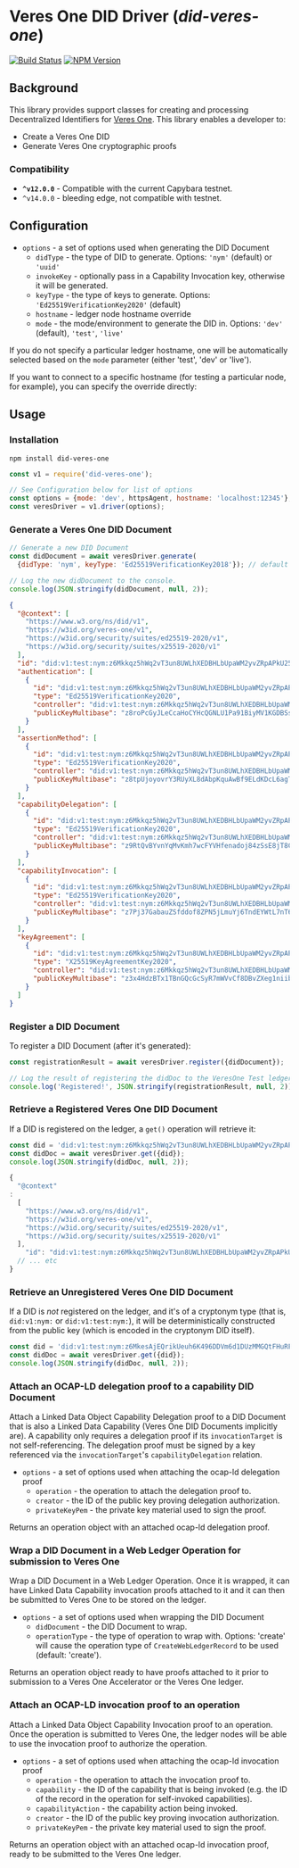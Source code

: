 # Veres One DID Driver (_did-veres-one_)

[![Build Status](https://travis-ci.org/veres-one/did-veres-one.svg?branch=master&style=flat-square)](https://travis-ci.org/veres-one/did-veres-one)
[![NPM Version](https://img.shields.io/npm/v/did-veres-one.svg?style=flat-square)](https://npm.im/did-veres-one)

## Background

This library provides support classes for creating and processing
Decentralized Identifiers for [Veres One](https://veres.one/). This library
enables a developer to:

* Create a Veres One DID
* Generate Veres One cryptographic proofs

### Compatibility

* **`^v12.0.0`** - Compatible with the current Capybara testnet.
* `^v14.0.0` - bleeding edge, not compatible with testnet.

## Configuration

* `options` - a set of options used when generating the DID Document
  * `didType` - the type of DID to generate.
      Options: `'nym'` (default) or `'uuid'`
  * `invokeKey` - optionally pass in a Capability Invocation key, otherwise
    it will be generated.
  * `keyType` - the type of keys to generate.
      Options: `'Ed25519VerificationKey2020'` (default)
  * `hostname` - ledger node hostname override
  * `mode` - the mode/environment to generate the DID in.
      Options: `'dev'` (default), `'test'`, `'live'`

If you do not specify a particular ledger hostname, one will be automatically
selected based on the `mode` parameter (either 'test', 'dev' or 'live').

If you want to connect to a specific hostname (for testing a particular node,
for example), you can specify the override directly:

## Usage

### Installation

```
npm install did-veres-one
```

```js
const v1 = require('did-veres-one');

// See Configuration below for list of options
const options = {mode: 'dev', httpsAgent, hostname: 'localhost:12345'};
const veresDriver = v1.driver(options);
```

### Generate a Veres One DID Document

```js
// Generate a new DID Document
const didDocument = await veresDriver.generate(
  {didType: 'nym', keyType: 'Ed25519VerificationKey2018'}); // default

// Log the new didDocument to the console.
console.log(JSON.stringify(didDocument, null, 2));
```

```json
{
  "@context": [
    "https://www.w3.org/ns/did/v1",
    "https://w3id.org/veres-one/v1",
    "https://w3id.org/security/suites/ed25519-2020/v1",
    "https://w3id.org/security/suites/x25519-2020/v1"
  ],
  "id": "did:v1:test:nym:z6Mkkqz5hWq2vT3un8UWLhXEDBHLbUpaWM2yvZRpAPkU25qg",
  "authentication": [
    {
      "id": "did:v1:test:nym:z6Mkkqz5hWq2vT3un8UWLhXEDBHLbUpaWM2yvZRpAPkU25qg#z6MknK4SCXDjgBh5gnduDraF7TtTpxqzR4yL3VvF6V9TnRs8",
      "type": "Ed25519VerificationKey2020",
      "controller": "did:v1:test:nym:z6Mkkqz5hWq2vT3un8UWLhXEDBHLbUpaWM2yvZRpAPkU25qg",
      "publicKeyMultibase": "z8roPcGyJLeCcaHoCYHcQGNLU1Pa91BiyMV1KGDBSsD5k"
    }
  ],
  "assertionMethod": [
    {
      "id": "did:v1:test:nym:z6Mkkqz5hWq2vT3un8UWLhXEDBHLbUpaWM2yvZRpAPkU25qg#z6MknM5XL4EFGQ2WXypE1hb1SusqikD352UhKL8YANYhNDnQ",
      "type": "Ed25519VerificationKey2020",
      "controller": "did:v1:test:nym:z6Mkkqz5hWq2vT3un8UWLhXEDBHLbUpaWM2yvZRpAPkU25qg",
      "publicKeyMultibase": "z8tpUjoyovrY3RUyXL8dAbpKquAwBf9ELdKDcL6agT112"
    }
  ],
  "capabilityDelegation": [
    {
      "id": "did:v1:test:nym:z6Mkkqz5hWq2vT3un8UWLhXEDBHLbUpaWM2yvZRpAPkU25qg#z6Mknt9TWRoN86Kq2pcPoWa6PaqfUMrVDcNRgTn9y1R984V3",
      "type": "Ed25519VerificationKey2020",
      "controller": "did:v1:test:nym:z6Mkkqz5hWq2vT3un8UWLhXEDBHLbUpaWM2yvZRpAPkU25qg",
      "publicKeyMultibase": "z9RtQvBYvnYqMvKmh7wcFYVHfenadoj84zSsE8jT8Cqhf"
    }
  ],
  "capabilityInvocation": [
    {
      "id": "did:v1:test:nym:z6Mkkqz5hWq2vT3un8UWLhXEDBHLbUpaWM2yvZRpAPkU25qg#z6Mkkqz5hWq2vT3un8UWLhXEDBHLbUpaWM2yvZRpAPkU25qg",
      "type": "Ed25519VerificationKey2020",
      "controller": "did:v1:test:nym:z6Mkkqz5hWq2vT3un8UWLhXEDBHLbUpaWM2yvZRpAPkU25qg",
      "publicKeyMultibase": "z7Pj37GabauZSfddof8ZPN5jLmuYj6TndEYWtL7nT6s4J"
    }
  ],
  "keyAgreement": [
    {
      "id": "did:v1:test:nym:z6Mkkqz5hWq2vT3un8UWLhXEDBHLbUpaWM2yvZRpAPkU25qg#z6LSedETAHzL3UAvsenNoFxvjhyzM4jmppN5SWNMWFNFJtdY",
      "type": "X25519KeyAgreementKey2020",
      "controller": "did:v1:test:nym:z6Mkkqz5hWq2vT3un8UWLhXEDBHLbUpaWM2yvZRpAPkU25qg",
      "publicKeyMultibase": "z3x4HdzBTx1TBnGQcGcSyR7mWVvCf8DBvZXeg1niibWrn"
    }
  ]
}
```

### Register a DID Document

To register a DID Document (after it's generated):

```js
const registrationResult = await veresDriver.register({didDocument});

// Log the result of registering the didDoc to the VeresOne Test ledger
console.log('Registered!', JSON.stringify(registrationResult, null, 2));
```

### Retrieve a Registered Veres One DID Document

If a DID is registered on the ledger, a `get()` operation will retrieve it:

```js
const did = 'did:v1:test:nym:z6Mkkqz5hWq2vT3un8UWLhXEDBHLbUpaWM2yvZRpAPkU25qg';
const didDoc = await veresDriver.get({did});
console.log(JSON.stringify(didDoc, null, 2));
```

```js
{
  "@context"
:
  [
    "https://www.w3.org/ns/did/v1",
    "https://w3id.org/veres-one/v1",
    "https://w3id.org/security/suites/ed25519-2020/v1",
    "https://w3id.org/security/suites/x25519-2020/v1"
  ],
    "id": "did:v1:test:nym:z6Mkkqz5hWq2vT3un8UWLhXEDBHLbUpaWM2yvZRpAPkU25qg",
  // ... etc
}
```

### Retrieve an Unregistered Veres One DID Document

If a DID is _not_ registered on the ledger, and it's of a cryptonym type
(that is, `did:v1:nym:` or `did:v1:test:nym:`), it will be deterministically
constructed from the public key (which is encoded in the cryptonym DID itself).

```js
const did = 'did:v1:test:nym:z6MkesAjEQrikUeuh6K496DDVm6d1DUzMMGQtFHuRFM1fkgt';
const didDoc = await veresDriver.get({did});
console.log(JSON.stringify(didDoc, null, 2));
```

### Attach an OCAP-LD delegation proof to a capability DID Document

Attach a Linked Data Object Capability Delegation proof to a DID Document that
is also a Linked Data Capability (Veres One DID Documents implicitly are). A
capability only requires a delegation proof if its `invocationTarget` is not
self-referencing. The delegation proof must be signed by a key referenced via
the `invocationTarget`'s `capabilityDelegation` relation.

* `options` - a set of options used when attaching the ocap-ld delegation proof
  * `operation` - the operation to attach the delegation proof to.
  * `creator` - the ID of the public key proving delegation authorization.
  * `privateKeyPem` - the private key material used to sign the proof.

Returns an operation object with an attached ocap-ld delegation proof.

### Wrap a DID Document in a Web Ledger Operation for submission to Veres One

Wrap a DID Document in a Web Ledger Operation. Once it is wrapped, it can
have Linked Data Capability invocation proofs attached to it and it can then
be submitted to Veres One to be stored on the ledger.

* `options` - a set of options used when wrapping the DID Document
  * `didDocument` - the DID Document to wrap.
  * `operationType` - the type of operation to wrap with.
      Options: 'create' will cause the operation type of `CreateWebLedgerRecord`
        to be used (default: 'create').

Returns an operation object ready to have proofs attached to it prior to
submission to a Veres One Accelerator or the Veres One ledger.

### Attach an OCAP-LD invocation proof to an operation

Attach a Linked Data Object Capability Invocation proof to an operation. Once
the operation is submitted to Veres One, the ledger nodes will be able to
use the invocation proof to authorize the operation.

* `options` - a set of options used when attaching the ocap-ld invocation proof
  * `operation` - the operation to attach the invocation proof to.
  * `capability` - the ID of the capability that is being invoked (e.g. the
      ID of the record in the operation for self-invoked capabilities).
  * `capabilityAction` - the capability action being invoked.
  * `creator` - the ID of the public key proving invocation authorization.
  * `privateKeyPem` - the private key material used to sign the proof.

Returns an operation object with an attached ocap-ld invocation proof, ready to
be submitted to the Veres One ledger.
